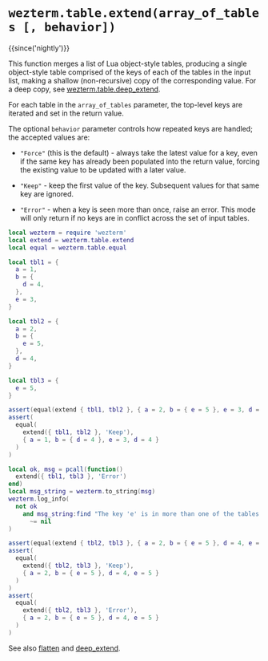 # `wezterm.table.extend(array_of_tables [, behavior])`

{{since('nightly')}}

This function merges a list of Lua object-style tables, producing a single object-style
table comprised of the keys of each of the tables in the input list, making a shallow
(non-recursive) copy of the corresponding value.  For a deep copy, see
[wezterm.table.deep_extend](deep_extend.md).

For each table in the `array_of_tables` parameter, the top-level keys are iterated and set in
the return value.

The optional `behavior` parameter controls how repeated keys are handled; the
accepted values are:

* `"Force"` (this is the default) - always take the latest value for a key, even if
  the same key has already been populated into the return value, forcing the
  existing value to be updated with a later value.

* `"Keep"` - keep the first value of the key. Subsequent values for that same key
  are ignored.

* `"Error"` - when a key is seen more than once, raise an error.  This mode will
  only return if no keys are in conflict across the set of input tables.

```lua
local wezterm = require 'wezterm'
local extend = wezterm.table.extend
local equal = wezterm.table.equal

local tbl1 = {
  a = 1,
  b = {
    d = 4,
  },
  e = 3,
}

local tbl2 = {
  a = 2,
  b = {
    e = 5,
  },
  d = 4,
}

local tbl3 = {
  e = 5,
}

assert(equal(extend { tbl1, tbl2 }, { a = 2, b = { e = 5 }, e = 3, d = 4 }))
assert(
  equal(
    extend({ tbl1, tbl2 }, 'Keep'),
    { a = 1, b = { d = 4 }, e = 3, d = 4 }
  )
)

local ok, msg = pcall(function()
  extend({ tbl1, tbl3 }, 'Error')
end)
local msg_string = wezterm.to_string(msg)
wezterm.log_info(
  not ok
    and msg_string:find "The key 'e' is in more than one of the tables."
      ~= nil
)

assert(equal(extend { tbl2, tbl3 }, { a = 2, b = { e = 5 }, d = 4, e = 5 }))
assert(
  equal(
    extend({ tbl2, tbl3 }, 'Keep'),
    { a = 2, b = { e = 5 }, d = 4, e = 5 }
  )
)
assert(
  equal(
    extend({ tbl2, tbl3 }, 'Error'),
    { a = 2, b = { e = 5 }, d = 4, e = 5 }
  )
)
```

See also [flatten](flatten.md) and [deep_extend](deep_extend.md).
